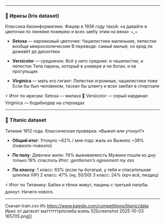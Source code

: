 
---

### 🌸 Ирисы (Iris dataset)

Классика биоинформатики. Фишер в 1936 году такой: «а давайте я цветочки по линейке померяю и всех заебу этим на века» ~_~

* **Setosa** — карликовый цветочек:
     Чашелистики маленькие, лепестки вообще микроскопические
     В переводе: самый милый, но вряд ли доживёт до дискотеки

* **Versicolor** — среднячок:
     Всё у него среднее: и чашелистик, и лепесток
     Типа парень, который в универе и не ботан, и не прогульщик

* **Virginica** — мать его гигант:
     Лепестки огромные, чашелистики тоже
     Если бы был человеком, таскал бы штангу и всех заебал в спортзале

⚡ Итог по ирисам:
Setosa — милаха 🌸
Versicolor — серый кардинал 
Virginica — бодибилдер на стероидах

---

### 🚢 Titanic dataset

Титаник 1912 года. Классическая проверка: «Выжил или утонул?»

* **Общий итог**:
    Утонуло ~62% / мне пздс жаль их
    Выжило ~38% (повезло-повезло) 

* **По полу**:
     Девочки жили: 74% выживаемость 
     Мужики пошли ко дну: только 19% спаслось 
     Итог: *gentlemen’s agreement my ass*

* **По классу**:
     1 класс: 63% (если ты богатый, у тебя и спасательная шлюпка VIP)
     2 класс: 47% (ну, 50/50)
     3 класс: 24% (крч всё, пиздец)

⚡ Итог по Титанику:
Бабки и тёлки живут, пацаны с третьей палубы дохнут. Ничего нового.

---


Скачал train.csv Из https://www.kaggle.com/competitions/titanic/data 
Ирис от датасет маттттттрполиба взяль
![[Screenshot 2025-10-03 165705.png]]
